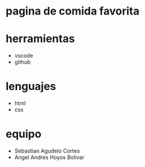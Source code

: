 # pagina de comida favorita

# herramientas
* vscode
* github

# lenguajes
* html
* css

# equipo 
* Sebastian Agudelo Cortes
* Angel Andres Hoyos Bolivar